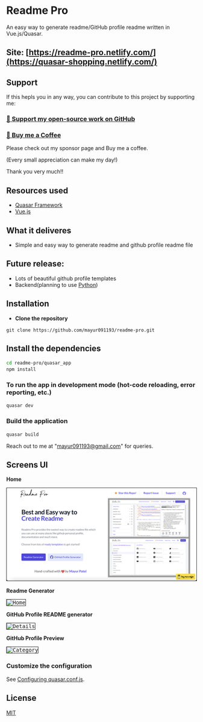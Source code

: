 # Readme Pro

An easy way to generate readme/GitHub profile readme written in Vue.js/Quasar.

## Site: [https://readme-pro.netlify.com/](https://quasar-shopping.netlify.com/)

## Support

If this hepls you in any way, you can contribute to this project by supporting me:

### [💜 Support my open-source work on GitHub](https://github.com/sponsors/mayur091193)
### [💜 Buy me a Coffee](https://www.buymeacoffee.com/mayur091193)

Please check out my sponsor page and Buy me a coffee.

(Every small appreciation can make my day!)

Thank you very much!!

## Resources used
* [Quasar Framework](https://quasar.dev/)
* [Vue.js](https://vuejs.org/)

## What it deliveres
* Simple and easy way to generate readme and github profile readme file

## Future release:
* Lots of beautiful github profile templates
* Backend(planning to use [Python](https://www.python.org/))


## Installation

* **Clone the repository**

```
git clone https://github.com/mayur091193/readme-pro.git
```

## Install the dependencies
```bash
cd readme-pro/quasar_app
npm install
```

### To run the app in development mode (hot-code reloading, error reporting, etc.)
```bash
quasar dev
```


### Build the application
```bash
quasar build
```

Reach out to me at "mayur091193@gmail.com" for queries.

## Screens UI
**Home**
<p float="left">
        <kbd>
<img src="quasar_app/src/assets/home.png" border="1" alt="Login"
        title="Login"  />
                </kbd>
</p>

**Readme Generator**
<p float="left">
	<kbd>
<img src="src/assets/home.png" border="1" alt="Home"
	title="Home"  />
		</kbd>
</p>

**GitHub Profile README generator**
<p float="left">
	<kbd>
<img src="src/assets/details.png" border="1" alt="Details"
	title="Details"  />	
	</kbd>
</p>

**GitHub Profile Preview**
<p float="left">
	<kbd>
<img src="src/assets/category.png" border="1" alt="Category"
	title="Category"  />
	</kbd>
</p>

### Customize the configuration
See [Configuring quasar.conf.js](https://quasar.dev/quasar-cli/quasar-conf-js).

## License

[MIT](http://opensource.org/licenses/MIT)
